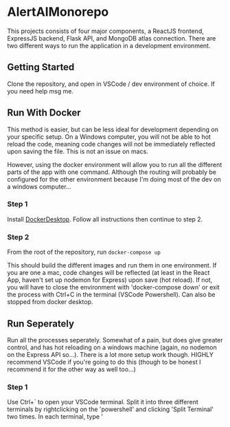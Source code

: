 # AlertAIMonorepo

This projects consists of four major components, a ReactJS frontend, ExpressJS backend, Flask API, and MongoDB atlas connection.
There are two different ways to run the application in a development environment.

## Getting Started

Clone the repository, and open in VSCode / dev environment of choice.
If you need help msg me.

## Run With Docker

This method is easier, but can be less ideal for development depending on your specific setup. On a Windows computer, you will not be able to hot reload the code, meaning code changes will not be immediately reflected upon saving the file. This is not an issue on macs.

However, using the docker environment will allow you to run all the different parts of the app with one command. Although the routing will probably be configured for the other environment because I'm doing most of the dev on a windows computer...

### Step 1

Install [DockerDesktop](https://www.docker.com/products/docker-desktop). Follow all instructions then continue to step 2.

### Step 2

From the root of the repository, run `docker-compose up`

This should build the different images and run them in one environment. If you are one a mac, code changes will be reflected (at least in the React App, haven't set up nodemon for Express) upon save (hot reload). If not, you will have to close the environment with 'docker-compose down' or exit the process with Ctrl+C in the terminal (VSCode Powershell). Can also be stopped from docker desktop.

## Run Seperately

Run all the processes seperately. Somewhat of a pain, but does give greater control, and has hot reloading on a windows machine (again, no nodemon on the Express API so...). There is a lot more setup work though. HIGHLY recommend VSCode if you're going to do this (though to be honest I recommend it for the other way as well too...)

### Step 1

Use Ctrl+` to open your VSCode terminal. Split it into three different terminals by rightclicking on the 'powershell' and clicking 'Split Terminal' two times.
In each terminal, type '
